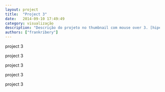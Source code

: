 ```yaml
---
layout: project
title:  "Project 3"
date:   2014-09-10 17:49:49
category: visualização
description: "Descrição do projeto no thumbnail com mouse over 3. [hiperlink](http://codeminer42.com){:target=\"_blank\"}"
authors: ["frankribery"]
---
```



project 3

project 3

project 3

project 3

project 3
